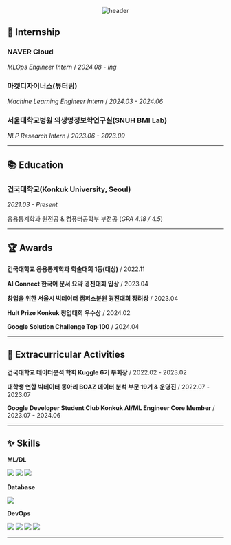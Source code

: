 <div align=center>

![header](https://capsule-render.vercel.app/api?type=wave&color=auto&height=200&section=header&text=eunbin%20&fontSize=90)

</div>

## 💼 Internship
### NAVER Cloud
*MLOps Engineer Intern* / *2024.08 - ing*

### 마켓디자이너스(튜터링)
*Machine Learning Engineer Intern* / *2024.03 - 2024.06*

### 서울대학교병원 의생명정보학연구실(SNUH BMI Lab)
*NLP Research Intern* / *2023.06 - 2023.09*

---
## 📚 Education

### 건국대학교(Konkuk University, Seoul)
*2021.03 - Present* 

응용통계학과 원전공 & 컴퓨터공학부 부전공 (*GPA 4.18 / 4.5*)

---

## 🏆 Awards

**건국대학교 응용통계학과 학술대회 1등(대상)** / 2022.11

**AI Connect 한국어 문서 요약 경진대회 입상** / 2023.04

**창업을 위한 서울시 빅데이터 캠퍼스분원 경진대회 장려상** / 2023.04

**Hult Prize Konkuk 창업대회 우수상** / 2024.02

**Google Solution Challenge Top 100** / 2024.04

---

## 🧷 Extracurricular Activities

**건국대학교 데이터분석 학회 Kuggle 6기 부회장** / 2022.02 - 2023.02  

**대학생 연합 빅데이터 동아리 BOAZ 데이터 분석 부문 19기 & 운영진** / 2022.07 - 2023.07  

**Google Developer Student Club Konkuk AI/ML Engineer Core Member** / 2023.07 - 2024.06

---

## ✨ Skills

**ML/DL** <br>

<img src="https://img.shields.io/badge/Python-0769AD?style=for-the-badge&logo=Python&logoColor=white"> <img src="https://img.shields.io/badge/TensorFlow-FF6F00?style=for-the-badge&logo=tensorflow&logoColor=white"> <img src="https://img.shields.io/badge/PyTorch-EE4C2C?style=for-the-badge&logo=pytorch&logoColor=white"> <br>

**Database** 
 
  <img src="https://img.shields.io/badge/SQL-4479A1?style=for-the-badge&logo=MySQL&logoColor=black">
  
**DevOps**

  <img src="https://img.shields.io/badge/docker-%230db7ed.svg?style=for-the-badge&logo=docker&logoColor=white"> <img src="https://img.shields.io/badge/Amazon_AWS-FF9900?style=for-the-badge&logo=amazonaws&logoColor=white"> <img src = "https://img.shields.io/badge/Google_Cloud-4285F4?style=for-the-badge&logo=google-cloud&logoColor=white"> <img src = "https://img.shields.io/badge/GIT-E44C30?style=for-the-badge&logo=git&logoColor=white">

---
